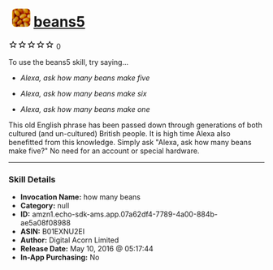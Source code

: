 # &nbsp;<img src="skill_icon" alt="beans5 icon" width="36"> [beans5](http://alexa.amazon.com/#skills/amzn1.echo-sdk-ams.app.07a62df4-7789-4a00-884b-ae5a08f08988)
![0 stars](../../images/ic_star_border_black_18dp_1x.png)![0 stars](../../images/ic_star_border_black_18dp_1x.png)![0 stars](../../images/ic_star_border_black_18dp_1x.png)![0 stars](../../images/ic_star_border_black_18dp_1x.png)![0 stars](../../images/ic_star_border_black_18dp_1x.png) 0

To use the beans5 skill, try saying...

* *Alexa, ask how many beans make five*

* *Alexa, ask how many beans make six*

* *Alexa, ask how many beans make one*

This old English phrase has been passed down through generations of both cultured (and un-cultured) British people. It is high time Alexa also benefitted from this knowledge. Simply ask "Alexa, ask how many beans make five?" No need for an account or special hardware.

***

### Skill Details

* **Invocation Name:** how many beans
* **Category:** null
* **ID:** amzn1.echo-sdk-ams.app.07a62df4-7789-4a00-884b-ae5a08f08988
* **ASIN:** B01EXNU2EI
* **Author:** Digital Acorn Limited
* **Release Date:** May 10, 2016 @ 05:17:44
* **In-App Purchasing:** No
